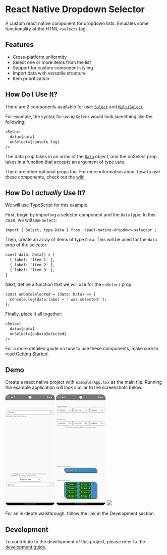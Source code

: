 # React Native Dropdown Selector

A custom react native component for dropdown lists. Emulates some functionality of the HTML `<select>` tag.

## Features

- Cross-platform uniformity
- Select one or more items from the list
- Support for custom component styling
- Import data with versatile structure
- Item prioritization

## How Do I Use It?

There are 2 components available for use:
[`Select`](https://github.com/rhventures/react-native-dropdown-selector/wiki/Select)
and
[`MultiSelect`](https://github.com/rhventures/react-native-dropdown-selector/wiki/MultiSelect)

For example, the syntax for using `Select` would look something like the following:
```tsx
<Select
  data={data}
  onSelect={console.log}
/>
```
The data prop takes in an array of the [`Data`](https://github.com/rhventures/react-native-dropdown-selector/wiki/Data) object, and the onSelect prop takes in a function that accepts an argument of type `Data`.

There are other optional props too. For more information about how to use these components, check out the
[wiki](https://github.com/rhventures/react-native-dropdown-selector/wiki).

## How Do I *actually* Use It?

We will use TypeScript for this example.

First, begin by importing a selector component and the `Data` type. In this case, we will use `Select`:
```tsx
import { Select, type Data } from 'react-native-dropdown-selector';
```
Then, create an array of items of type `Data`. This will be used for the `data` prop of the selector:
```tsx
const data: Data[] = [
  { label: 'Item 1' },
  { label: 'Item 2' },
  { label: 'Item 3' },
]
```
Next, define a function that we will use for the `onSelect` prop:
```tsx
const onDataSelected = (data: Data) => {
  console.log(data.label + ' was selected!');
};
```
Finally, piece it all together:
```tsx
<Select
  data={data}
  onSelect={onDataSelected}
/>
```
For a more detailed guide on how to use these components, make sure to read [Getting Started](https://github.com/rhventures/react-native-dropdown-selector/wiki/Getting-Started).

## Demo

Create a react native project with `example/App.tsx` as the main file. Running the example application will look similar to the screenshots below.

<img src="assets/demo-top.png" height="350px" /> <img src="assets/demo-bottom.png" height="350px" /> <img src="assets/demo-interaction.gif" height="350px" />

For an in-depth walkthrough, follow the link in the Development section.

## Development

To contribute to the development of this project, please refer to the [development guide](https://github.com/rhventures/react-native-dropdown-selector/wiki/Development).